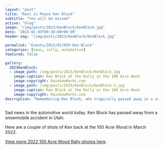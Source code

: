 ```yaml
---
layout: "post"
title: "Rest in Peace Ken Block"
subtitle: "You will be missed"
active: "blog"
image: "/img/posts/2023/KenBlock/KenBlock.jpg"
date: '2023-01-03T09:30:00+00:00'
header-img: "/img/posts/2023/KenBlock/KenBlock.jpg"

permalink: "Events/2023/01/RIP-Ken-Block"
categories: [news, rally, automotive]
featured: false

gallery:
  2023KenBlock:
  - image_path: /img/posts/2023/KenBlock/KenBlock.jpg
    image-caption: Ken Block at the Rally in the 100 Acre Wood
    image-copyright: RainbowMarks.com
  - image_path: /img/posts/2023/KenBlock/KenBlock-2.jpg
    image-caption: Ken Block at the Rally in the 100 Acre Wood
    image-copyright: RainbowMarks.com
description: "Remembering Ken Block, who tragically passed away in a snowmobile accident. Cherish memories from 2022 100 Acre Wood Rally."
---
```

Sad news in the automotive world today. Ken Block has passed away from a snowmobile accident in Utah.

Here are a couple of shots of Ken back at the 100 Acre Wood in March 2022.

[View more 2022 100 Acre Wood Rally photos here](/Events/2022/03/100AW).
